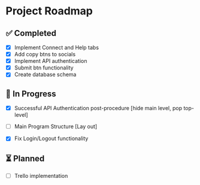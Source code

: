 # Project Roadmap

## ✅ Completed
- [x] Implement Connect and Help tabs
- [x] Add copy btns to socials
- [x] Implement API authentication
- [x] Submit btn functionality
- [x] Create database schema

## 🚧 In Progress
- [x] Successful API Authentication post-procedure [hide main level, pop top-level]
- [ ] Main Program Structure [Lay out]
- [x] Fix Login/Logout functionality


## ⏳ Planned
- [ ] Trello implementation